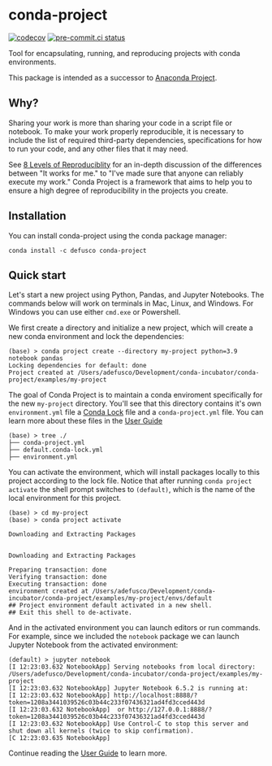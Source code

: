 # conda-project

[![codecov](https://codecov.io/gh/conda-incubator/conda-project/branch/main/graph/badge.svg?token=XNRS8JKT75)](https://codecov.io/gh/conda-incubator/conda-project)
[![pre-commit.ci status](https://results.pre-commit.ci/badge/github/conda-incubator/conda-project/main.svg)](https://results.pre-commit.ci/latest/github/conda-incubator/conda-project/main)

Tool for encapsulating, running, and reproducing projects with conda environments.

This package is intended as a successor to [Anaconda Project](https://github.com/Anaconda-Platform/anaconda-project).

## Why?

Sharing your work is more than sharing your code in a script file or notebook. To make your work properly reproducible, it is necessary to include the list of required third-party dependencies, specifications for how to run your code, and
any other files that it may need.

See [8 Levels of Reproduciblity](https://www.anaconda.com/blog/8-levels-of-reproducibility) for an in-depth
discussion of the differences between "It works for me." to "I've made sure that anyone can reliably execute my work."
Conda Project is a framework that aims to help you to ensure a high degree of reproducibility in the projects you
create.

## Installation

You can install conda-project using the conda package manager:

```text
conda install -c defusco conda-project
```

## Quick start

Let's start a new project using Python, Pandas, and Jupyter Notebooks.
The commands below will work on terminals in Mac, Linux, and Windows.
For Windows you can use either `cmd.exe` or Powershell.

We first create a directory and initialize a new project, which will create a new conda environment and lock the dependencies:

```text
(base) > conda project create --directory my-project python=3.9 notebook pandas
Locking dependencies for default: done
Project created at /Users/adefusco/Development/conda-incubator/conda-project/examples/my-project
```

The goal of Conda Project is to maintain a conda enviroment specifically for the new `my-project` directory.
You'll see that this directory contains it's own `environment.yml` file a [Conda Lock](https://conda.github.io/conda-lock/) file and a `conda-project.yml`
file. You can learn more about these files in the [User Guide](https://conda-incubator.github.io/conda-project/user_guide.html)

```text
(base) > tree ./
├── conda-project.yml
├── default.conda-lock.yml
├── environment.yml
```

You can activate the environment, which will install packages locally to this project according to the lock file.
Notice that after running `conda project activate` the shell prompt switches to `(default)`, which is the name
of the local environment for this project.

```text
(base) > cd my-project
(base) > conda project activate

Downloading and Extracting Packages


Downloading and Extracting Packages

Preparing transaction: done
Verifying transaction: done
Executing transaction: done
environment created at /Users/adefusco/Development/conda-incubator/conda-project/examples/my-project/envs/default
## Project environment default activated in a new shell.
## Exit this shell to de-activate.
```

And in the activated environment you can launch editors or run commands. For example, since we included
the `notebook` package we can launch Jupyter Notebook from the activated environment:

```text
(default) > jupyter notebook
[I 12:23:03.632 NotebookApp] Serving notebooks from local directory: /Users/adefusco/Development/conda-incubator/conda-project/examples/my-project
[I 12:23:03.632 NotebookApp] Jupyter Notebook 6.5.2 is running at:
[I 12:23:03.632 NotebookApp] http://localhost:8888/?token=1208a3441039526c03b44c233f07436321ad4fd3cced443d
[I 12:23:03.632 NotebookApp]  or http://127.0.0.1:8888/?token=1208a3441039526c03b44c233f07436321ad4fd3cced443d
[I 12:23:03.632 NotebookApp] Use Control-C to stop this server and shut down all kernels (twice to skip confirmation).
[C 12:23:03.635 NotebookApp]
```

Continue reading the [User Guide](https://conda-incubator.github.io/conda-project/user_guide.html) to learn more.
